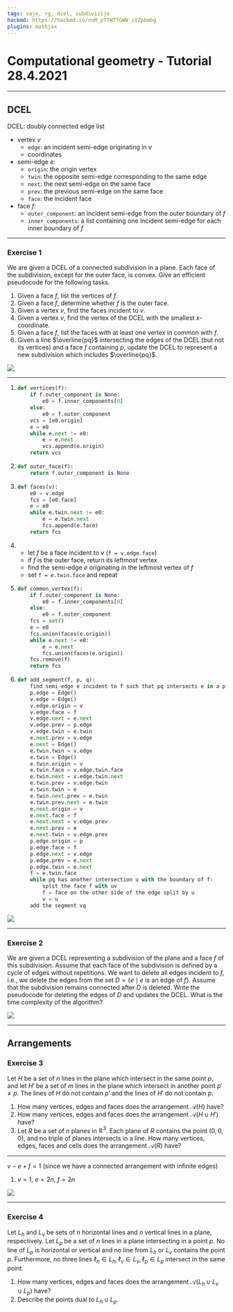 ```yaml
---
tags: vaje, rg, dcel, subdivizije
hackmd: https://hackmd.io/nnM_pT7WTfGWW_iVZpbmbg
plugins: mathjax
---
```

# Computational geometry - Tutorial 28.4.2021

---

## DCEL

DCEL: doubly connected edge list

* vertex $v$
  - `edge`: an incident semi-edge originating in $v$
  - coordinates
* semi-edge $e$:
  - `origin`: the origin vertex
  - `twin`: the opposite semi-edge corresponding to the same edge
  - `next`: the next semi-edge on the same face
  - `prev`: the previous semi-edge on the same face
  - `face`: the incident face
* face $f$:
  - `outer_component`: an incident semi-edge from the outer boundary of $f$
  - `inner_components`: a list containing one incident semi-edge for each inner boundary of $f$

---

### Exercise 1

We are given a DCEL of a connected subdivision in a plane. Each face of the subdivision, except for the outer face, is convex. Give an efficient pseudocode for the following tasks.

1. Given a face $f$, list the vertices of $f$.
2. Given a face $f$, determine whether $f$ is the outer face.
3. Given a vertex $v$, find the faces incident to $v$.
4. Given a vertex $v$, find the vertex of the DCEL with the smallest $x$-coordinate.
5. Given a face $f$, list the faces with at least one vertex in common with $f$.
6. Given a line $\overline{pq}$ intersecting the edges of the DCEL (but not its vertices) and a face $f$ containing $p$, update the DCEL to represent a new subdivision which includes $\overline{pq}$.

![](https://jaanos.github.io/computational-geometry/notes/2021/2021-04-28/insertion.png)

----

1. ```python
   def vertices(f):
       if f.outer_component is None:
           e0 = f.inner_components[0]
       else:
           e0 = f.outer_component
       vcs = [e0.origin]
       e = e0
       while e.next != e0:
           e = e.next
           vcs.append(e.origin)
       return vcs
   ```

2. ```python
   def outer_face(f):
       return f.outer_component is None
   ```

3. ```python
   def faces(v):
       e0 = v.edge
       fcs = [e0.face]
       e = e0
       while e.twin.next != e0:
           e = e.twin.next
           fcs.append(e.face)
       return fcs
   ```

4. * let $f$ be a face incident to $v$ (`f = v.edge.face`)
   * if $f$ is the outer face, return its leftmost vertex
   * find the semi-edge $e$ originating in the leftmost vertex of $f$
   * set `f = e.twin.face` and repeat

5. ```python
   def common_vertex(f):
       if f.outer_component is None:
           e0 = f.inner_components[0]
       else:
           e0 = f.outer_component
       fcs = set()
       e = e0
       fcs.union(faces(e.origin))
       while e.next != e0:
           e = e.next
           fcs.union(faces(e.origin))
       fcs.remove(f)
       return fcs
   ```
   
6. ```python
   def add_segment(f, p, q):
       find semi-edge e incident to f such that pq intersects e in a point v
       p.edge = Edge()
       v.edge = Edge()
       v.edge.origin = v
       v.edge.face = f
       v.edge.next = e.next
       v.edge.prev = p.edge
       v.edge.twin = e.twin
       e.next.prev = v.edge
       e.next = Edge()
       e.twin.twin = v.edge
       e.twin = Edge()
       e.twin.origin = v
       e.twin.face = v.edge.twin.face
       e.twin.next = v.edge.twin.next
       e.twin.prev = v.edge.twin
       e.twin.twin = e
       e.twin.next.prev = e.twin
       e.twin.prev.next = e.twin
       e.next.origin = v
       e.next.face = f
       e.next.next = v.edge.prev
       e.next.prev = e
       e.next.twin = v.edge.prev
       p.edge.origin = p
       p.edge.face = f
       p.edge.next = v.edge
       p.edge.prev = e.next
       p.edge.twin = e.next
       f = e.twin.face
       while pq has another intersection u with the boundary of f:
           split the face f with uv
           f = face on the other side of the edge split by u
           v = u
       add the segment vq
   ```

![](https://jaanos.github.io/computational-geometry/notes/2021/2021-04-28/dcel_algorithms.png)

---

### Exercise 2

We are given a DCEL representing a subdivision of the plane and a face $f$ of this subdivision. Assume that each face of the subdivision is defined by a cycle of edges without repetitions. We want to delete all edges incident to $f$, i.e., we delete the edges from the set $D = \lbrace e \mid e \text{ is an edge of } f \rbrace$. Assume that the subdivision remains connected after $D$ is deleted. Write the pseudocode for deleting the edges of $D$ and updates the DCEL. What is the time complexity of the algorithm?

![](https://jaanos.github.io/computational-geometry/notes/2021/2021-04-28/dcel.png)

---

## Arrangements

### Exercise 3

Let $H$ be a set of $n$ lines in the plane which intersect in the same point $p$, and let $H'$ be a set of $m$ lines in the plane which intersect in another point $p' \ne p$. The lines of $H$ do not contain $p'$ and the lines of $H'$ do not contain $p$.

1. How many vertices, edges and faces does the arrangement $\mathcal{A}(H)$ have?
2. How many vertices, edges and faces does the arrangement $\mathcal{A}(H \cup H')$ have?
3. Let $R$ be a set of $n$ planes in $\mathbb{R}^3$. Each plane of $R$ contains the point $(0, 0, 0)$, and no triple of planes intersects in a line. How many vertices, edges, faces and cells does the arrangement $\mathcal{A}(R)$ have?

----

$v - e + f = 1$ (since we have a connected arrangement with infinite edges)

1. $v = 1$, $e = 2n$, $f = 2n$

![](https://jaanos.github.io/computational-geometry/notes/2021/2021-04-28/arrangement.png)

---

### Exercise 4

Let ${L_h}$ and ${L_v}$ be sets of $n$ horizontal lines and $n$ vertical lines in a plane, respectively. Let ${L_p}$ be a set of $n$ lines in a plane intersecting in a point $p$. No line of ${L_p}$ is horizontal or vertical and no line from ${L_h}$ or ${L_v}$ contains the point $p$. Furthermore, no three lines ${\ell_h} \in {L_h}, {\ell_v} \in {L_v}, {\ell_p} \in {L_p}$ intersect in the same point.

1. How many vertices, edges and faces does the arrangement $\mathcal{A}({L_h} \cup {L_v} \cup L_p)$ have?
2. Describe the points dual to ${L_h} \cup {L_p}$.